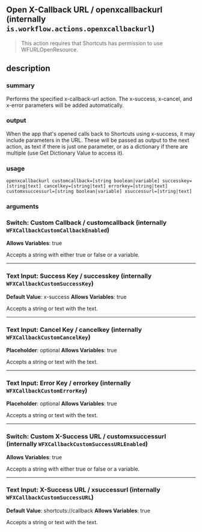 
## Open X-Callback URL / openxcallbackurl (internally `is.workflow.actions.openxcallbackurl`)


> This action requires that Shortcuts has permission to use WFURLOpenResource.


## description
### summary
Performs the specified x-callback-url action. The x-success, x-cancel, and x-error parameters will be added automatically.

### output
When the app that's opened calls back to Shortcuts using x-success, it may include parameters in the URL. These will be passed as output to the next action, as text if there is just one parameter, or as a dictionary if there are multiple (use Get Dictionary Value to access it).

### usage
`openxcallbackurl customcallback=[string boolean|variable] successkey=[string|text] cancelkey=[string|text] errorkey=[string|text] customxsuccessurl=[string boolean|variable] xsuccessurl=[string|text]`

### arguments
### Switch: Custom Callback / customcallback (internally `WFXCallbackCustomCallbackEnabled`)
**Allows Variables**: true


Accepts a string with either true or false
or a variable.

---

### Text Input: Success Key / successkey (internally `WFXCallbackCustomSuccessKey`)
**Default Value**: x-success
**Allows Variables**: true


Accepts a string 
or text
with the text.

---

### Text Input: Cancel Key / cancelkey (internally `WFXCallbackCustomCancelKey`)
**Placeholder**: optional
**Allows Variables**: true


Accepts a string 
or text
with the text.

---

### Text Input: Error Key / errorkey (internally `WFXCallbackCustomErrorKey`)
**Placeholder**: optional
**Allows Variables**: true


Accepts a string 
or text
with the text.

---

### Switch: Custom X-Success URL / customxsuccessurl (internally `WFXCallbackCustomSuccessURLEnabled`)
**Allows Variables**: true


Accepts a string with either true or false
or a variable.

---

### Text Input: X-Success URL / xsuccessurl (internally `WFXCallbackCustomSuccessURL`)
**Default Value**: shortcuts://callback
**Allows Variables**: true


Accepts a string 
or text
with the text.
